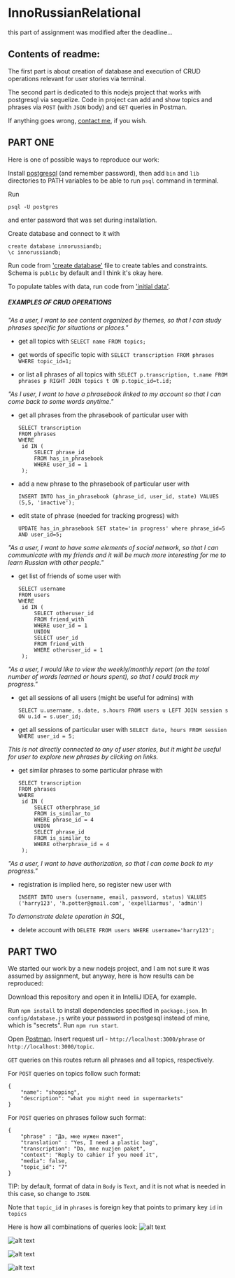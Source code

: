 # InnoRussianRelational

this part of assignment was modified after the deadline...

## Contents of readme:

The first part is about сreation of database and execution of CRUD operations relevant for user stories via terminal. 

The second part is dedicated to this nodejs project that works with postgresql via sequelize.
Code in project can add and show topics and phrases via ```POST``` (with ```JSON``` body) and ```GET``` queries in Postman.


If anything goes wrong, [contact me](https://t.me/feuer_fox), if you wish.


## PART ONE

Here is one of possible ways to reproduce our work:

Install [postgresql](https://www.postgresql.org/download/) (and remember password), then add ```bin``` and ```lib``` directories to PATH variables to be able to run ```psql``` command in terminal.

Run
```
psql -U postgres
```

and enter password that was set during installation.

Create database and connect to it with

```
create database innorussiandb;
\c innorussiandb;
```


Run code from ['create database'](https://github.com/S1ngle322/InnoRussianRelational/blob/master/create%20database) file to create tables and constraints.
Schema is ```public``` by default and I think it's okay here.

To populate tables with data, run code from ['initial data'](https://github.com/S1ngle322/InnoRussianRelational/blob/master/initial%20data).


##### EXAMPLES OF CRUD OPERATIONS

*"As a user, I want to see content organized by themes, so that I can study phrases specific for situations or places."*
* get all topics with ```SELECT name FROM topics;```
 
* get words of specific topic with ```SELECT transcription FROM phrases WHERE topic_id=1;```

* or list all phrases of all topics with ```SELECT p.transcription, t.name FROM phrases p RIGHT JOIN topics t ON p.topic_id=t.id;```


*"As I user, I want to have a phrasebook linked to my account so that I can come back to some words anytime."*
* get all phrases from the phrasebook of particular user with
   ```
  SELECT transcription 
  FROM phrases 
  WHERE 
    id IN ( 
        SELECT phrase_id 
        FROM has_in_phrasebook 
        WHERE user_id = 1 
    );
    ```
 * add a new phrase to the phrasebook of particular user with
 
    ```INSERT INTO has_in_phrasebook (phrase_id, user_id, state) VALUES (5,5, 'inactive');```
 
* edit state of phrase (needed for tracking progress) with

   ```UPDATE has_in_phrasebook SET state='in progress' where phrase_id=5 AND user_id=5;```


 *"As a user, I want to have some elements of social network, so that I can communicate with my friends and it will be much more interesting for me to learn Russian with other people."*
* get list of friends of some user with 
   ```
  SELECT username 
  FROM users 
  WHERE 
    id IN ( 
        SELECT otheruser_id 
        FROM friend_with 
        WHERE user_id = 1 
        UNION
        SELECT user_id 
        FROM friend_with 
        WHERE otheruser_id = 1 
    );
    ```
 
 *"As a user, I would like to view the weekly/monthly report (on the total number of words learned or hours spent), so that I could track my progress."*
 * get all sessions of all users (might be useful for admins) with 
 
    ```SELECT u.username, s.date, s.hours FROM users u LEFT JOIN session s ON u.id = s.user_id;```

* get all sessions of particular user with 
   ```SELECT date, hours FROM session WHERE user_id = 5;```


*This is not directly connected to any of user stories, but it might be useful for user to explore new phrases by clicking on links.*
* get similar phrases to some particular phrase with
   ```
  SELECT transcription 
  FROM phrases 
  WHERE 
    id IN ( 
        SELECT otherphrase_id 
        FROM is_similar_to 
        WHERE phrase_id = 4
        UNION
        SELECT phrase_id 
        FROM is_similar_to 
        WHERE otherphrase_id = 4
    );
    ```
   
 *"As a user, I want to have authorization, so that I can come back to my progress."*
 * registration is implied here, so register new user with
 
    ```
    INSERT INTO users (username, email, password, status) VALUES 
    ('harry123', 'h.potter@gmail.com', 'expelliarmus', 'admin')
   ```

*To demonstrate delete operation in SQL,*
* delete account with
```DELETE FROM users WHERE username='harry123';```




## PART TWO


We started our work by a new nodejs project, and I am not sure it was assumed by assignment, but anyway, here is how results can be reproduced:

Download this repository and open it in IntelliJ IDEA, for example.

Run ```npm install``` to install dependencies specified in ```package.json```. In ```config/database.js``` write your password in postgesql instead of mine, which is "secrets".
Run ```npm run start```.

Open [Postman](https://www.postman.com/downloads/). Insert request url - ```http://localhost:3000/phrase``` or ```http://localhost:3000/topic```.


```GET``` queries on this routes return all phrases and all topics, respectively.


For ```POST``` queries on topics follow such format:
```
{
    "name": "shopping",
    "description": "what you might need in supermarkets"
}
```


For ```POST``` queries on phrases follow such format:
```
{
    "phrase" : "Да, мне нужен пакет",
    "translation" : "Yes, I need a plastic bag",
    "transcription": "Da, mne nuzjen paket",
    "context": "Reply to cahier if you need it",
    "media": false,
    "topic_id": "7"
}
```

TIP: by default, format of data in ```Body``` is ```Text```, and it is not what is needed in this case, so change to ```JSON```.

Note that ```topic_id``` in ```phrases``` is foreign key that points to primary key ```id``` in ```topics```


Here is how all combinations of queries look:
![alt text](https://github.com/S1ngle322/InnoRussianRelational/blob/master/pics/get%20phrases.png)

![alt text](https://github.com/S1ngle322/InnoRussianRelational/blob/master/pics/get%20topics.png)

![alt text](https://github.com/S1ngle322/InnoRussianRelational/blob/master/pics/post%20topic.png)

![alt text](https://github.com/S1ngle322/InnoRussianRelational/blob/master/pics/post%20phrase.png)

